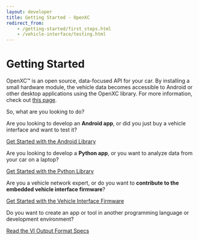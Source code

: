 ```yaml
---
layout: developer
title: Getting Started - OpenXC
redirect_from:
    - /getting-started/first_steps.html
    - /vehicle-interface/testing.html
---
```


<div class="page-header">
    <h1>Getting Started</h1>
</div>

OpenXC™ is an open source, data-focused API for your car. By installing a small hardware module, the vehicle data becomes accessible to Android or other desktop applications using the OpenXC library. For more information, check out [this page](http://openxcplatform.com/).

So, what are you looking to do?

Are you looking to develop an **Android app**, or did you just buy a vehicle
interface and want to test it?

<a class="btn btn-success btn-lg"  href="/android/getting-started.html">
Get Started with the Android Library
</a>

Are you looking to develop a **Python app**, or you want to analyze data from
your car on a laptop?

<a class="btn btn-primary btn-lg"  href="/python/getting-started.html">
Get Started with the Python Library
</a>

Are you a vehicle network expert, or do you want to **contribute to the embedded
vehicle interface firmware**?

<a class="btn btn-info btn-lg"  href="/firmware/advanced-intro.html">
Get Started with the Vehicle Interface Firmware
</a>

Do you want to create an app or tool in another programming language or
development environment?

<a class="btn btn-success btn-lg"  href="https://github.com/openxc/openxc-message-format">
Read the VI Output Format Specs
</a>
